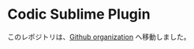 # Codic Sublime Plugin
このレポジトリは、[Github organization](https://github.com/codic-project/codic-eclipse-plugin) へ移動しました。
